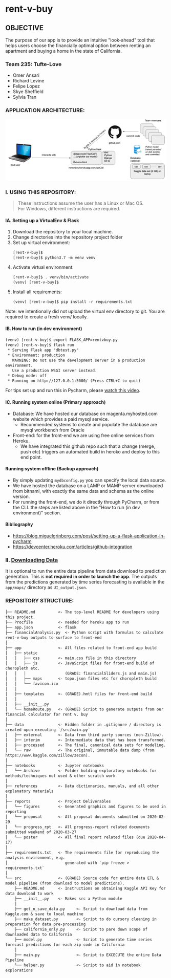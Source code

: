 # rent-v-buy

## OBJECTIVE
The purpose of our app is to provide an intuitive "look-ahead" tool that helps users choose the financially optimal option between renting an apartment and buying a home in the state of California. 

### Team 235: Tufte-Love
* Omer Ansari
* Richard Levine
* Felipe Lopez
* Skye Sheffield
* Sylvia Tran

### APPLICATION ARCHITECTURE: 
![](https://github.com/rage-against-the-machine-learning/rent-v-buy/blob/master/reports/figures/app_arch.png)

### I. USING THIS REPOSITORY:
> These instructions assume the user has a Linux or Mac OS. <br>
> For Windows, different instructions are required.

#### IA. Setting up a VirtualEnv & Flask
1. Download the repository to your local machine.
2. Change directories into the repository project folder
3. Set up virtual environment:
    ```
    [rent-v-buy]$
    [rent-v-buy]$ python3.7 -m venv venv
    ```
4. Activate virtual environment:
    ```
    [rent-v-buy]$ . venv/bin/activate
    (venv) [rent-v-buy]$
    ```
5. Install all requirements:
    ```
    (venv) [rent-v-buy]$ pip install -r requirements.txt
    ```
Note: we intentionally did not upload the virtual env directory to git. You are required to create a fresh venv/ locally.

#### IB. How to run (in dev environment)
```
(venv) [rent-v-buy]$ export FLASK_APP=rentvbuy.py
(venv) [rent-v-buy]$ flask run
 * Serving Flask app "dbtest.py"
 * Environment: production
   WARNING: Do not use the development server in a production environment.
   Use a production WSGI server instead.
 * Debug mode: off
 * Running on http://127.0.0.1:5000/ (Press CTRL+C to quit)
```
For tips set up and run this in Pycharm, please [watch this video](https://www.youtube.com/watch?v=bZUokrYanFM&feature=youtu.be).

#### IC. Running system online (Primary approach)
- Database: We have hosted our database on magenta.myhosted.com website which provides a paid mysql service.
    - Recommended systems to create and populate the database are mysql workbench from Oracle
- Front-end: for the front-end we are using free online services from Heroku.
    - We have integrated this github repo such that a change (merge, push etc) triggers an automated build in heroko and deploy to this end point.

#### Running system offline (Backup approach)
- By simply updating `mydbconfig.py` you can specify the local data source.
- We have hosted the database on a LAMP or MAMP server downloaded from bitnami, with exactly the same data and schema as the online version.
- For running the front-end, we do it directly through PyCharm, or from the CLI. the steps are listed above in the "How to run (in dev environment)" section.

#### Bibliography
- https://blog.miguelgrinberg.com/post/setting-up-a-flask-application-in-pycharm
- https://devcenter.heroku.com/articles/github-integration


### II. [Downloading Data](https://github.com/rage-against-the-machine-learning/rent-v-buy/tree/master/src/README.md)<br>
It is optional to run the entire data pipeline from data download to prediction generation. This is **not required in order to launch the app**. The outputs from the predictions generated by time series forecasting is available in the `app/maps/` directory as `UI_output.json`.

### REPOSITORY STRUCTURE:

```
├── README.md          <- The top-level README for developers using this project.
├── Procfile           <- needed for heroku app to run
├── app.json           <- flask 
├── financialAnalysis.py  <- Python script with formulas to calculate rent-v-buy outputs to surface to front-end
│
├── app                <- All files related to front-end app build
│   ├── static         
│   │   ├── css        <- main.css file in this directory
│   │   ├── js         <- JavaScript files for front-end build of choropleth etc.
│   │   │                 (GRADE: financialSliders.js and main.js)
│   │   ├── maps       <- topo.json files etc for choropleth build  
│   │   └── favicon.ico   
│   │
│   ├── templates      <- (GRADE).hmtl files for front-end build 
│   │
│   ├── __init__.py    
│   └── homeRoute.py   <- (GRADE) Script to generate outputs from our financial calculator for rent v. buy
│
├── data               <- Hidden folder in .gitignore / directory is created upon executing `/src/main.py`
│   ├── external       <- Data from third party sources (non-Zillow).
│   ├── interim        <- Intermediate data that has been transformed.
│   ├── processed      <- The final, canonical data sets for modeling.
│   └── raw            <- The original, immutable data dump (from https://www.kaggle.com/zillow/zecon).
│
├── notebooks          <- Jupyter notebooks
│   └── Archive        <- Folder holding exploratory notebooks for methods/techniques not used & other scratch work
│
├── references         <- Data dictionaries, manuals, and all other explanatory materials
│
├── reports            <- Project Deliverables
│   └── figures        <- Generated graphics and figures to be used in reporting
│   └── proposal       <- All proposal documents submitted on 2020-02-29
│   └── progress_rpt   <- All progress-report related documents submitted weekend of 2020-03-27
│   └── poster         <- All final report related files (due 2020-04-17)
│
├── requirements.txt   <- The requirements file for reproducing the analysis environment, e.g.
│                         generated with `pip freeze > requirements.txt`
│
└── src                <- (GRADE) Source code for entire data ETL & model pipeline (from download to model predictions).
    ├── README.md      <- Instructions on obtaining Kaggle API Key for data download to work
    ├── __init__.py    <- Makes src a Python module
    │
    ├── get_n_save_data.py     <- Script to download data from Kaggle.com & save to local machine
    ├── make_dataset.py        <- Script to do cursory cleaning in preparation for data pre-processing
    ├── california_only.py     <- Script to pare down scope of downloaded data to California
    ├── model.py               <- Script to generate time series forecast predictions for each zip code in California
    │
    ├── main.py                <- Script to EXCECUTE the entire Data Pipeline 
    └── helper.py              <- Script to aid in notebook explorations

```
